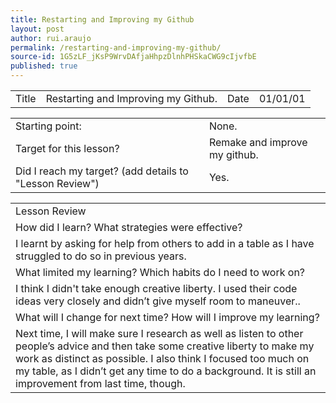 ```yaml
---
title: Restarting and Improving my Github
layout: post
author: rui.araujo
permalink: /restarting-and-improving-my-github/
source-id: 1G5zLF_jKsP9WrvDAfjaHhpzDlnhPHSkaCWG9cIjvfbE
published: true
---
```

<table>
  <tr>
    <td>Title
</td>
    <td>Restarting and Improving my Github.</td>
    <td>Date</td>
    <td>01/01/01</td>
  </tr>
</table>


<table>
  <tr>
    <td>Starting point:</td>
    <td>None.</td>
  </tr>
  <tr>
    <td>Target for this lesson?</td>
    <td>Remake and improve my github.</td>
  </tr>
  <tr>
    <td>Did I reach my target?
(add details to "Lesson Review")</td>
    <td>Yes.</td>
  </tr>
</table>


<table>
  <tr>
    <td>Lesson Review</td>
  </tr>
  <tr>
    <td>How did I learn? What strategies were effective?</td>
  </tr>
  <tr>
    <td>I learnt by asking for help from others to add in a table as I have struggled to do so in previous years.</td>
  </tr>
  <tr>
    <td>What limited my learning? Which habits do I need to work on?</td>
  </tr>
  <tr>
    <td>I think I didn't take enough creative liberty. I used their code ideas very closely and didn’t give myself room to maneuver..</td>
  </tr>
  <tr>
    <td>What will I change for next time? How will I improve my learning?</td>
  </tr>
  <tr>
    <td>Next time, I will make sure I research as well as listen to other people’s advice and then take some creative liberty to make my work as distinct as possible. I also think I focused too much on my table, as I didn’t get any time to do a background. It is still an improvement from last time, though.</td>
  </tr>
</table>



